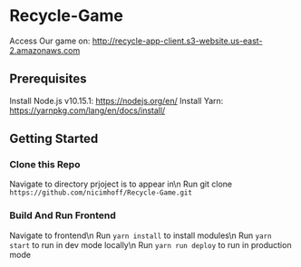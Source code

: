 # Recycle-Game
Access Our game on: http://recycle-app-client.s3-website.us-east-2.amazonaws.com
## Prerequisites
Install Node.js v10.15.1: https://nodejs.org/en/ 
Install Yarn: https://yarnpkg.com/lang/en/docs/install/

## Getting Started

### Clone this Repo
Navigate to directory prjoject is to appear in\n
Run git clone `https://github.com/nicimhoff/Recycle-Game.git`

### Build And Run Frontend
Navigate to frontend\n
Run `yarn install` to install modules\n
Run `yarn start` to run in dev mode locally\n
Run `yarn run deploy` to run in production mode
